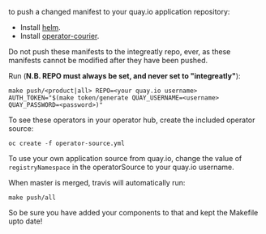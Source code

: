 to push a changed manifest to your quay.io application repository:

- Install [helm](https://helm.sh/docs/using_helm/).
- Install [operator-courier](https://github.com/operator-framework/operator-courier#installation).

Do not push these manifests to the integreatly repo, ever, as these manifests cannot be modified after they have been pushed.

Run (**N.B. REPO must always be set, and never set to "integreatly"**):
```
make push/<product|all> REPO=<your quay.io username> AUTH_TOKEN="$(make token/generate QUAY_USERNAME=<username> QUAY_PASSWORD=<password>)"
```

To see these operators in your operator hub, create the included operator source:
```asciidoc
oc create -f operator-source.yml
```

To use your own application source from quay.io, change the value of `registryNamespace` in the operatorSource to your quay.io username.

When master is merged, travis will automatically run:
```asciidoc
make push/all
```

So be sure you have added your components to that and kept the Makefile upto date!